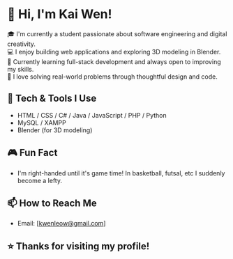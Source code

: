 # 👋 Hi, I'm Kai Wen!
🎓 I'm currently a student passionate about software engineering and digital creativity.  
💻 I enjoy building web applications and exploring 3D modeling in Blender.  
🌱 Currently learning full-stack development and always open to improving my skills.  
🎯 I love solving real-world problems through thoughtful design and code.

## 🔧 Tech & Tools I Use
- HTML / CSS / C# / Java / JavaScript / PHP / Python 
- MySQL / XAMPP
- Blender (for 3D modeling)

## 🎮 Fun Fact
- I'm right-handed until it's game time! In basketball, futsal, etc I suddenly become a lefty.

## 📫 How to Reach Me
- Email: [kwenleow@gmail.com]  

## ⭐️ Thanks for visiting my profile!
